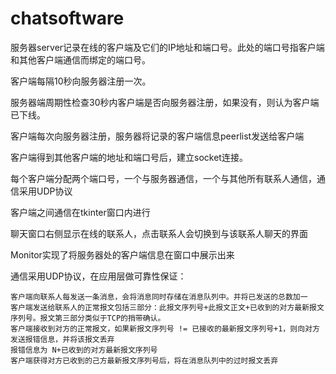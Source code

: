 # chatsoftware

服务器server记录在线的客户端及它们的IP地址和端口号。此处的端口号指客户端和其他客户端通信而绑定的端口号。

客户端每隔10秒向服务器注册一次。

服务器端周期性检查30秒内客户端是否向服务器注册，如果没有，则认为客户端已下线。

客户端每次向服务器注册，服务器将记录的客户端信息peerlist发送给客户端

客户端得到其他客户端的地址和端口号后，建立socket连接。

每个客户端分配两个端口号，一个与服务器通信，一个与其他所有联系人通信，通信采用UDP协议

客户端之间通信在tkinter窗口内进行

聊天窗口右侧显示在线的联系人，点击联系人会切换到与该联系人聊天的界面

Monitor实现了将服务器处的客户端信息在窗口中展示出来

通信采用UDP协议，在应用层做可靠性保证：

    客户端向联系人每发送一条消息，会将消息同时存储在消息队列中。并将已发送的总数加一
    客户端发送给联系人的正常报文包括三部分：此报文序列号+此报文正文+已收到的对方最新报文序列号。报文第三部分类似于TCP的捎带确认。
    客户端接收到对方的正常报文，如果新报文序列号 != 已接收的最新报文序列号+1，则向对方发送报错信息，并将该报文丢弃
    报错信息为 N+已收到的对方最新报文序列号
    客户端获得对方已收到的己方最新报文序列号后，将在消息队列中的过时报文丢弃
